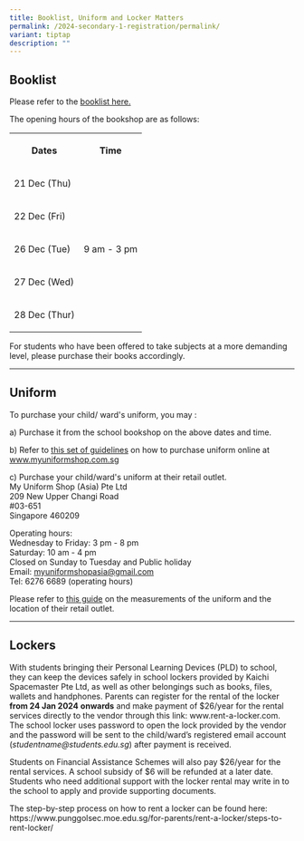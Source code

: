 ```yaml
---
title: Booklist, Uniform and Locker Matters
permalink: /2024-secondary-1-registration/permalink/
variant: tiptap
description: ""
---
```

<h2>Booklist</h2><p>Please refer to the <a href="/files/Booklist_2024_PSS_S1.pdf" rel="noopener noreferrer nofollow" target="_blank">booklist here.</a></p><p></p><p>The opening hours of the bookshop are as follows:</p><table><tbody><tr><th rowspan="1" colspan="1"><p>Dates</p></th><th rowspan="1" colspan="1"><p>Time</p></th></tr><tr><td rowspan="1" colspan="1"><p>21 Dec (Thu)</p></td><td rowspan="5" colspan="1"><p>9 am - 3 pm</p></td></tr><tr><td rowspan="1" colspan="1"><p>22 Dec (Fri)</p></td></tr><tr><td rowspan="1" colspan="1"><p>26 Dec (Tue)</p></td></tr><tr><td rowspan="1" colspan="1"><p>27 Dec (Wed)</p></td></tr><tr><td rowspan="1" colspan="1"><p>28 Dec (Thur)</p></td></tr></tbody></table><p></p><p>For students who have been offered to take subjects at a more demanding level, please purchase their books accordingly.</p><hr><h2>Uniform</h2><p>To purchase your child/ ward's uniform, you may :</p><p>a) Purchase it from the school bookshop on the above dates and time.</p><p>b) Refer to&nbsp;<a href="https://www.punggolsec.moe.edu.sg/files/Useful%20Links/For%20Parents/My%20Uniform%20Shop%20ASIA%20Pte%20Ltd%20-%20General%20Guide%20to%20Online%20Purchase.pdf" rel="noopener noreferrer nofollow" target="_blank"><u>this&nbsp;set of guidelines</u></a>&nbsp;on how to purchase uniform online at <a href="http://www.myuniformshop.com.sg/" rel="noopener noreferrer nofollow" target="_blank"><u>www.myuniformshop.com.sg</u></a>&nbsp;</p><p>c) Purchase your child/ward's uniform at their retail outlet.<br>My Uniform Shop (Asia) Pte Ltd<br>209 New Upper Changi Road<br>#03-651<br>Singapore 460209</p><p>Operating hours:<br>Wednesday to Friday: 3 pm - 8 pm<br>Saturday: 10 am - 4 pm<br>Closed on Sunday to Tuesday and Public holiday<br>Email: <a href="https://www.punggolsec.moe.edu.sg/files/Useful%20Links/For%20Parents/My%20Uniform%20Shop%20ASIA%20Pte%20Ltd%20-%20General%20Guide%20to%20Online%20Purchase.pdf" rel="noopener noreferrer nofollow" target="_blank"><u>myuniformshopasia@gmail.com</u></a><br>Tel: 6276 6689 (operating hours)</p><p>Please refer to&nbsp;<a href="https://www.punggolsec.moe.edu.sg/files/Useful%20Links/For%20Parents/001%20My%20Uniform%20Shop%20ASIA%20Pte%20Ltd%20-%20General%20Guide%20for%20Online%20Purchase%20%20Booking%20Updated%20Oct%202021.pdf" rel="noopener noreferrer nofollow" target="_blank"><u>this guide</u></a>&nbsp;on the measurements of the uniform and the location of their retail outlet.</p><hr><h2>Lockers</h2><p>With students bringing their Personal Learning Devices (PLD) to school, they can keep the devices safely in school lockers provided by Kaichi Spacemaster Pte Ltd, as well as other belongings such as books, files, wallets and handphones. Parents can register for the rental of the locker <strong>from 24 Jan 2024</strong> <strong>onwards</strong> and make payment of $26/year for the rental services directly to the vendor through this link: <a rel="noopener noreferrer nofollow" target="_blank">www.rent-a-locker.com</a>. The school locker uses password to open the lock provided by the vendor and the password will be sent to the child/ward’s registered email account (<em><a rel="noopener noreferrer nofollow" target="_blank">studentname@students.edu.sg</a></em>) after payment is received.</p><p>Students on Financial Assistance Schemes will also pay $26/year for the rental services. A school subsidy of $6 will be refunded at a later date. Students who need additional support with the locker rental may write in to the school to apply and provide supporting documents.&nbsp;</p><p>The step-by-step process on how to rent a locker can be found here: <a rel="noopener noreferrer nofollow" target="_blank">https://www.punggolsec.moe.edu.sg/for-parents/rent-a-locker/steps-to-rent-locker/</a></p><p></p>
